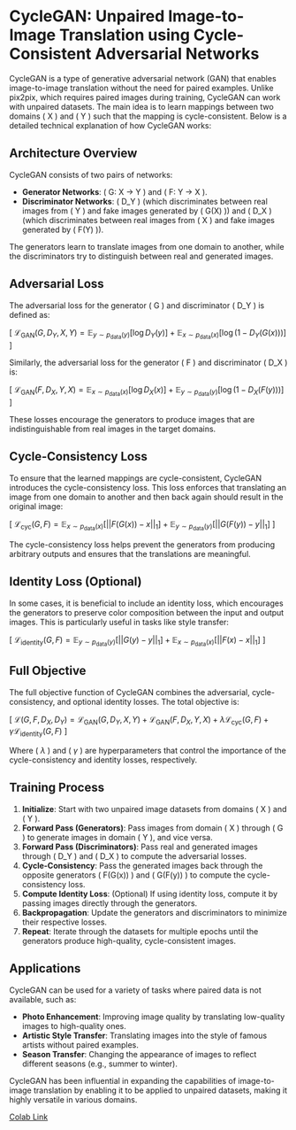 # CycleGAN: Unpaired Image-to-Image Translation using Cycle-Consistent Adversarial Networks

CycleGAN is a type of generative adversarial network (GAN) that enables image-to-image translation without the need for paired examples. Unlike pix2pix, which requires paired images during training, CycleGAN can work with unpaired datasets. The main idea is to learn mappings between two domains \( X \) and \( Y \) such that the mapping is cycle-consistent. Below is a detailed technical explanation of how CycleGAN works:

## Architecture Overview

CycleGAN consists of two pairs of networks:
- **Generator Networks**: \( G: X $`\rightarrow`$ Y \) and \( F: Y $`\rightarrow`$ X \).
- **Discriminator Networks**: \( D_Y \) (which discriminates between real images from \( Y \) and fake images generated by \( G(X) \)) and \( D_X \) (which discriminates between real images from \( X \) and fake images generated by \( F(Y) \)).

The generators learn to translate images from one domain to another, while the discriminators try to distinguish between real and generated images.

## Adversarial Loss

The adversarial loss for the generator \( G \) and discriminator \( D_Y \) is defined as:

\[
$`\mathcal{L}_{\text{GAN}}(G, D_Y, X, Y) = \mathbb{E}_{y \sim p_{\text{data}}(y)}[\log D_Y(y)] + \mathbb{E}_{x \sim p_{\text{data}}(x)}[\log(1 - D_Y(G(x)))]`$
\]

Similarly, the adversarial loss for the generator \( F \) and discriminator \( D_X \) is:

\[
$`\mathcal{L}_{\text{GAN}}(F, D_X, Y, X) = \mathbb{E}_{x \sim p_{\text{data}}(x)}[\log D_X(x)] + \mathbb{E}_{y \sim p_{\text{data}}(y)}[\log(1 - D_X(F(y)))]`$
\]

These losses encourage the generators to produce images that are indistinguishable from real images in the target domains.

## Cycle-Consistency Loss

To ensure that the learned mappings are cycle-consistent, CycleGAN introduces the cycle-consistency loss. This loss enforces that translating an image from one domain to another and then back again should result in the original image:

\[
$`\mathcal{L}_{\text{cyc}}(G, F) = \mathbb{E}_{x \sim p_{\text{data}}(x)}[||F(G(x)) - x||_1] + \mathbb{E}_{y \sim p_{\text{data}}(y)}[||G(F(y)) - y||_1]`$
\]

The cycle-consistency loss helps prevent the generators from producing arbitrary outputs and ensures that the translations are meaningful.

## Identity Loss (Optional)

In some cases, it is beneficial to include an identity loss, which encourages the generators to preserve color composition between the input and output images. This is particularly useful in tasks like style transfer:

\[
$`\mathcal{L}_{\text{identity}}(G, F) = \mathbb{E}_{y \sim p_{\text{data}}(y)}[||G(y) - y||_1] + \mathbb{E}_{x \sim p_{\text{data}}(x)}[||F(x) - x||_1]`$
\]

## Full Objective

The full objective function of CycleGAN combines the adversarial, cycle-consistency, and optional identity losses. The total objective is:

\[
$`\mathcal{L}(G, F, D_X, D_Y) = \mathcal{L}_{\text{GAN}}(G, D_Y, X, Y) + \mathcal{L}_{\text{GAN}}(F, D_X, Y, X) + \lambda \mathcal{L}_{\text{cyc}}(G, F) + \gamma \mathcal{L}_{\text{identity}}(G, F)`$
\]

Where \( $`\lambda`$ \) and \( $`\gamma`$ \) are hyperparameters that control the importance of the cycle-consistency and identity losses, respectively.

## Training Process

1. **Initialize**: Start with two unpaired image datasets from domains \( X \) and \( Y \).
2. **Forward Pass (Generators)**: Pass images from domain \( X \) through \( G \) to generate images in domain \( Y \), and vice versa.
3. **Forward Pass (Discriminators)**: Pass real and generated images through \( D_Y \) and \( D_X \) to compute the adversarial losses.
4. **Cycle-Consistency**: Pass the generated images back through the opposite generators \( F(G(x)) \) and \( G(F(y)) \) to compute the cycle-consistency loss.
5. **Compute Identity Loss**: (Optional) If using identity loss, compute it by passing images directly through the generators.
6. **Backpropagation**: Update the generators and discriminators to minimize their respective losses.
7. **Repeat**: Iterate through the datasets for multiple epochs until the generators produce high-quality, cycle-consistent images.

## Applications

CycleGAN can be used for a variety of tasks where paired data is not available, such as:
- **Photo Enhancement**: Improving image quality by translating low-quality images to high-quality ones.
- **Artistic Style Transfer**: Translating images into the style of famous artists without paired examples.
- **Season Transfer**: Changing the appearance of images to reflect different seasons (e.g., summer to winter).

CycleGAN has been influential in expanding the capabilities of image-to-image translation by enabling it to be applied to unpaired datasets, making it highly versatile in various domains.


[Colab Link](https://colab.research.google.com/github/tensorflow/docs/blob/master/site/en/tutorials/generative/cyclegan.ipynb)
